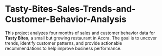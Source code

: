 # Tasty-Bites-Sales-Trends-and-Customer-Behavior-Analysis
This project analyzes four months of sales and customer behavior data for **Tasty Bites**, a small but growing restaurant in Accra. The goal is to uncover trends, identify customer patterns, and provide actionable recommendations to help improve business performance.

